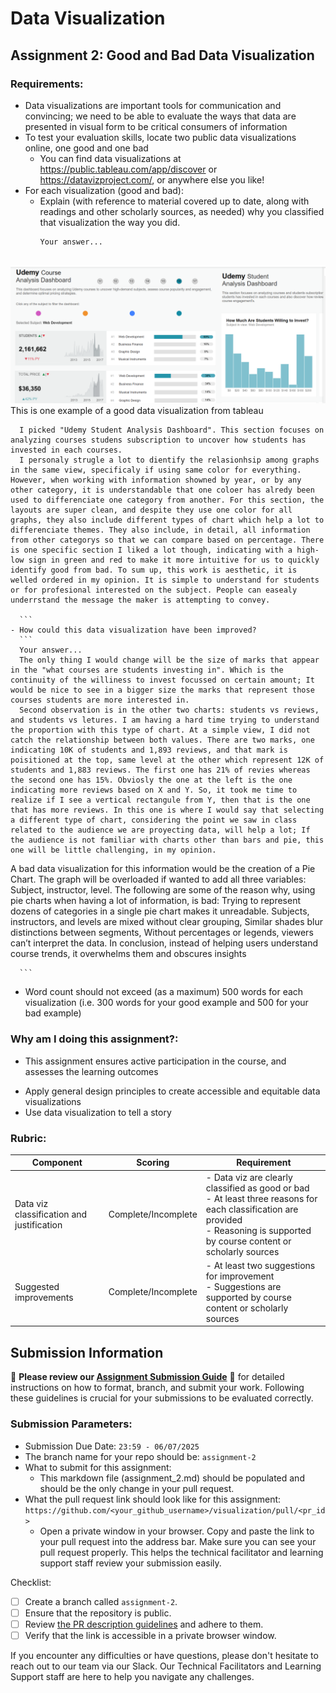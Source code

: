 # Data Visualization

## Assignment 2: Good and Bad Data Visualization

### Requirements:

- Data visualizations are important tools for communication and convincing; we need to be able to evaluate the ways that data are presented in visual form to be critical consumers of information 
- To test your evaluation skills, locate two public data visualizations online, one good and one bad  
    - You can find data visualizations at https://public.tableau.com/app/discover or https://datavizproject.com/, or anywhere else you like! 
- For each visualization (good and bad):  
    - Explain (with reference to material covered up to date, along with readings and other scholarly sources, as needed) why you classified that visualization the way you did.
      ```
      Your answer...
         
![alt text](image.png) This is one example of a good data visualization from tableau

      I picked "Udemy Student Analysis Dashboard". This section focuses on analyzing courses studens subscription to uncover how students has invested in each courses.
      I personaly strugle a lot to dientify the relasionhsip among graphs in the same view, specificaly if using same color for everything. However, when working with information showned by year, or by any other category, it is understandable that one coloer has alredy been used to differenciate one category from another. For this section, the layouts are super clean, and despite they use one color for all graphs, they also include different types of chart which help a lot to differenciate themes. They also include, in detail, all information from other categorys so that we can compare based on percentage. There is one specific section I liked a lot though, indicating with a high-low sign in green and red to make it more intuitive for us to quickly identify good from bad. To sum up, this work is aesthetic, it is welled ordered in my opinion. It is simple to understand for students or for profesional interested on the subject. People can easealy underrstand the message the maker is attempting to convey.

      ```
    - How could this data visualization have been improved?  
      ```
      Your answer...
      The only thing I would change will be the size of marks that appear in the "what courses are students investing in". Which is the continuity of the williness to invest focussed on certain amount; It would be nice to see in a bigger size the marks that represent those courses students are more interested in.
      Second observation is in the other two charts: students vs reviews, and students vs letures. I am having a hard time trying to understand the proportion with this type of chart. At a simple view, I did not catch the relationship between both values. There are two marks, one indicating 10K of students and 1,893 reviews, and that mark is poisitioned at the top, same level at the other which represent 12K of students and 1,883 reviews. The first one has 21% of revies whereas the second one has 15%. Obviosly the one at the left is the one indicating more reviews based on X and Y. So, it took me time to realize if I see a vertical rectangule from Y, then that is the one that has more reviews. In this one is where I would say that selecting a different type of chart, considering the point we saw in class related to the audience we are proyecting data, will help a lot; If the audience is not familiar with charts other than bars and pie, this one will be little challenging, in my opinion.


A bad data visualization for this information would be the creation of a Pie Chart. The graph will be overloaded if wanted to add all three variables: Subject, instructor, level. The following are some of the reason why, using pie charts when having a lot of information, is bad:
Trying to represent dozens of categories in a single pie chart makes it unreadable. Subjects, instructors, and levels are mixed without clear grouping, Similar shades blur distinctions between segments, Without percentages or legends, viewers can’t interpret the data. In conclusion, instead of helping users understand course trends, it overwhelms them and obscures insights
      
     




      
      ```
- Word count should not exceed (as a maximum) 500 words for each visualization (i.e. 
300 words for your good example and 500 for your bad example)

### Why am I doing this assignment?:

- This assignment ensures active participation in the course, and assesses the learning outcomes
* Apply general design principles to create accessible and equitable data visualizations
* Use data visualization to tell a story

### Rubric:

| Component               | Scoring   | Requirement                                                 |
|-------------------------|-----------|-------------------------------------------------------------|
| Data viz classification and justification | Complete/Incomplete | - Data viz are clearly classified as good or bad<br />- At least three reasons for each classification are provided<br />- Reasoning is supported by course content or scholarly sources |
| Suggested improvements  | Complete/Incomplete | - At least two suggestions for improvement<br />- Suggestions are supported by course content or scholarly sources |

## Submission Information

🚨 **Please review our [Assignment Submission Guide](https://github.com/UofT-DSI/onboarding/blob/main/onboarding_documents/submissions.md)** 🚨 for detailed instructions on how to format, branch, and submit your work. Following these guidelines is crucial for your submissions to be evaluated correctly.

### Submission Parameters:
* Submission Due Date: `23:59 - 06/07/2025`
* The branch name for your repo should be: `assignment-2`
* What to submit for this assignment:
    * This markdown file (assignment_2.md) should be populated and should be the only change in your pull request.
* What the pull request link should look like for this assignment: `https://github.com/<your_github_username>/visualization/pull/<pr_id>`
    * Open a private window in your browser. Copy and paste the link to your pull request into the address bar. Make sure you can see your pull request properly. This helps the technical facilitator and learning support staff review your submission easily.

Checklist:
- [ ] Create a branch called `assignment-2`.
- [ ] Ensure that the repository is public.
- [ ] Review [the PR description guidelines](https://github.com/UofT-DSI/onboarding/blob/main/onboarding_documents/submissions.md#guidelines-for-pull-request-descriptions) and adhere to them.
- [ ] Verify that the link is accessible in a private browser window.

If you encounter any difficulties or have questions, please don't hesitate to reach out to our team via our Slack. Our Technical Facilitators and Learning Support staff are here to help you navigate any challenges.
